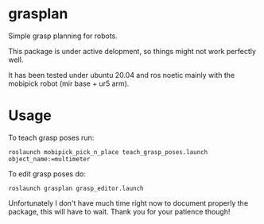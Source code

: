 # grasplan

Simple grasp planning for robots.

This package is under active delopment, so things might not work perfectly well.

It has been tested under ubuntu 20.04 and ros noetic mainly with the mobipick robot (mir base + ur5 arm).

# Usage

To teach grasp poses run:

    roslaunch mobipick_pick_n_place teach_grasp_poses.launch object_name:=multimeter

To edit grasp poses do:

    roslaunch grasplan grasp_editor.launch

Unfortunately I don't have much time right now to document properly the package, this will have to wait. Thank you for your patience though!
